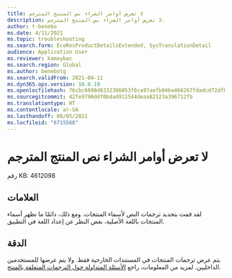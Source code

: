 ```yaml
---
title: لا تعرض أوامر الشراء نص المنتج المترجم
description: لا تعرض أوامر الشراء نص المنتج المترجم.
author: t-benebo
ms.date: 4/11/2021
ms.topic: troubleshooting
ms.search.form: EcoResProductDetailsExtended, SysTranslationDetail
audience: Application User
ms.reviewer: kamaybac
ms.search.region: Global
ms.author: benebotg
ms.search.validFrom: 2021-04-11
ms.dyn365.ops.version: 10.0.19
ms.openlocfilehash: 76cbc6698d8332306053f6ca97aefb04ba466267fdadcd72dfb51b8c35391871
ms.sourcegitcommit: 42fe9790ddf0bdad911544deaa82123a396712fb
ms.translationtype: HT
ms.contentlocale: ar-SA
ms.lasthandoff: 08/05/2021
ms.locfileid: "6715568"
---
```

# <a name="purchase-orders-dont-show-translated-product-text"></a>لا تعرض أوامر الشراء نص المنتج المترجم

رقم KB: 4612098

## <a name="symptoms"></a>العلامات

لقد قمت بتحديد ترجمات النص لأسماء المنتجات. ومع ذلك، دائمًا ما تظهر أسماء المنتجات باللغة الأصلية، بغض النظر عن إعداد اللغة في التطبيق.

## <a name="resolution"></a>الدقة

يتم عرض ترجمات المنتجات في المستندات الخارجية فقط. ولا يتم عرضها للمستخدمين الداخليين. لمزيد من المعلومات، راجع [‏‫الأسئلة المتداولة حول الترجمات المتعلقة بالمنتج‬](../../pim/translations-product-related-information.md#where-can-i-view-the-translated-information).

